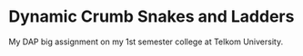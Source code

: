# Dynamic Crumb Snakes and Ladders
My DAP big assignment on my 1st semester college at Telkom University.
